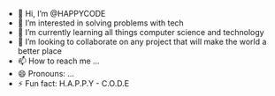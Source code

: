 - 👋 Hi, I’m @HAPPYCODE
- 👀 I’m interested in solving problems with tech
- 🌱 I’m currently learning all things computer science and technology
- 💞️ I’m looking to collaborate on any project that will make the world a better place
- 📫 How to reach me ...
- 😄 Pronouns: ...
- ⚡ Fun fact: H.A.P.P.Y - C.O.D.E

<!---
CODEPAGEHERE/CODEPAGEHERE is a ✨ special ✨ repository because its `README.md` (this file) appears on your GitHub profile.
You can click the Preview link to take a look at your changes.
--->
